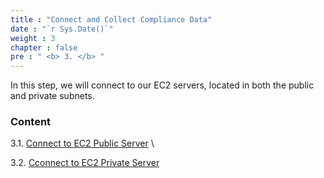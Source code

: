 ```yaml
---
title : "Connect and Collect Compliance Data"
date : "`r Sys.Date()`"
weight : 3
chapter : false
pre : " <b> 3. </b> "
---
```


In this step, we will connect to our EC2 servers, located in both the public and private subnets.

### Content
3.1. [Connect to EC2 Public Server](3.1-public-instance/) \

3.2. [Cconnect to EC2 Private Server](3.2-private-instance/)

